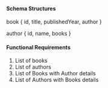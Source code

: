 #### Schema Structures

book {
id,
title,
publishedYear,
author
}

author {
id,
name,
books
}

#### Functional Requirements

1. List of books
2. List of authors
3. List of Books with Author details
4. List of Authors with Books details
